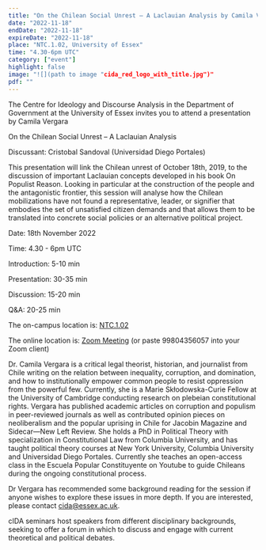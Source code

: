 ```yaml
---
title: "On the Chilean Social Unrest – A Laclauian Analysis by Camila Vergara"
date: "2022-11-18"
endDate: "2022-11-18"
expireDate: "2022-11-18"
place: "NTC.1.02, University of Essex"
time: "4.30-6pm UTC"
category: ["event"]
highlight: false
image: "![](path to image "cida_red_logo_with_title.jpg")"
pdf: ""
---
```


The Centre for Ideology and Discourse Analysis in the Department of Government at the University of Essex invites you to attend a presentation by Camila Vergara

On the Chilean Social Unrest – A Laclauian Analysis

Discussant: Cristobal Sandoval (Universidad Diego Portales)

This presentation will link the Chilean unrest of October 18th, 2019, to the discussion of important
Laclauian concepts developed in his book On Populist Reason. Looking in particular at the
construction of the people and the antagonistic frontier, this session will analyse how the
Chilean mobilizations have not found a representative, leader, or signifier that embodies the
set of unsatisfied citizen demands and that allows them to be translated into concrete social
policies or an alternative political project.

Date: 18th November 2022

Time: 4.30 - 6pm UTC

Introduction: 5-10 min

Presentation: 30-35 min

Discussion: 15-20 min

Q&A: 20-25 min

The on-campus location is: [NTC.1.02](http://findyourway.essex.ac.uk/?mapProject=essexc&room=NTC.1.02&st_elev_gr=stairs)

The online location is: [Zoom Meeting](https://essex-university.zoom.us/j/99804356057)
(or paste 99804356057 into your Zoom client)

Dr. Camila Vergara is a critical legal theorist, historian, and journalist from Chile writing on the relation between inequality, corruption, and domination, and how to institutionally empower common people to resist oppression from the powerful few. Currently, she is a Marie Skłodowska-Curie Fellow at the University of Cambridge conducting research on plebeian constitutional rights. Vergara has published academic articles on corruption and populism in peer-reviewed journals as well as contributed opinion pieces on neoliberalism and the popular uprising in Chile for Jacobin Magazine and Sidecar—New Left Review. She holds a PhD in Political Theory with specialization in Constitutional Law from Columbia University, and has taught political theory courses at New York University, Columbia University and Universidad Diego Portales. Currently she teaches an open-access class in the Escuela Popular Constituyente on Youtube to guide Chileans during the ongoing constitutional process.

Dr Vergara has recommended some background reading for the session if anyone wishes to explore these issues in more depth. If you are interested, please contact cida@essex.ac.uk.

cIDA seminars host speakers from different disciplinary backgrounds, seeking to offer a forum in which to discuss and engage with current theoretical and political debates.
